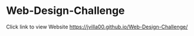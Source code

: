 # Web-Design-Challenge 
Click link to view Website https://jvilla00.github.io/Web-Design-Challenge/
